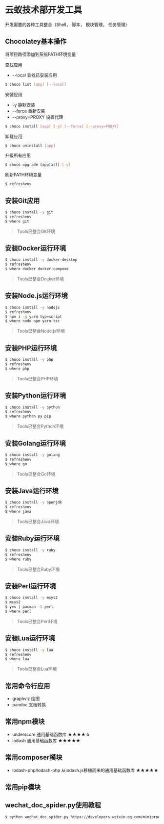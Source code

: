 # 云蚁技术部开发工具

开发需要的各种工具整合（Shell， 脚本， 模块管理， 任务管理）

## Chocolatey基本操作

将项目路径添加到系统PATH环境变量

查找应用

* --local 查找已安装应用

```bash
$ choco list [app] [--local]
```

安装应用

* -y 静默安装
* --force 重新安装
* --proxy=PROXY 设置代理

```bash
$ choco install [app] [-y] [--force] [--proxy=PROXY]
```

卸载应用

```bash
$ choco uninstall [app]
```

升级所有应用

```bash
$ choco upgrade [app|all] [-y]
```

刷新PATH环境变量

```bash
$ refreshenv
```

## 安装**Git**应用

```bash
$ choco install -y git
$ refreshenv
$ where git
```

> Tools已整合Git环境

## 安装**Docker**运行环境

```bash
$ choco install -y docker-desktop
$ refreshenv
$ where docker docker-compose
```

> Tools已整合Docker环境

## 安装**Node.js**运行环境

```bash
$ choco install -y nodejs
$ refreshenv
$ npm i -g yarn typescript
$ where node npm yarn tsc
```

> Tools已整合Node.js环境

## 安装**PHP**运行环境

```bash
$ choco install -y php
$ refreshenv
$ where php
```

> Tools已整合PHP环境

## 安装**Python**运行环境

```bash
$ choco install -y python
$ refreshenv
$ where python py pip
```

> Tools已整合Python环境

## 安装**Golang**运行环境

```bash
$ choco install -y golang
$ refreshenv
$ where go
```

> Tools已整合Go环境

## 安装**Java**运行环境

```bash
$ choco install -y openjdk
$ refreshenv
$ where java
```

> Tools已整合Java环境

## 安装**Ruby**运行环境

```bash
$ choco install -y ruby
$ refreshenv
$ where ruby
```

> Tools已整合Ruby环境

## 安装**Perl**运行环境

```bash
$ choco install -y msys2
$ msys2
$ yes | pacman -S perl
$ where perl
```

> Tools已整合Perl环境

## 安装**Lua**运行环境

```bash
$ choco install -y lua
$ refreshenv
$ where lua
```

> Tools已整合Lua环境

## 常用命令行应用

* graphviz 绘图
* pandoc 文档转换

## 常用npm模块

* underscore 通用基础函数库 ★★★★☆
* lodash 通用基础函数库 ★★★★★

## 常用composer模块

* lodash-php/lodash-php 从lodash.js移植而来的通用基础函数库 ★★★★★

## 常用pip模块


## wechat_doc_spider.py使用教程

```bash
$ python wechat_doc_spider.py https://developers.weixin.qq.com/miniprogram/dev/api-backend/ ./doc/backend
```
